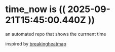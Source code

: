 # time_now is (( 2025-09-21T15:45:00.440Z ))

an automated repo that shows the currnent time

inspired by [breakingheatmap](https://github.com/breakingheatmap/breakingheatmap)